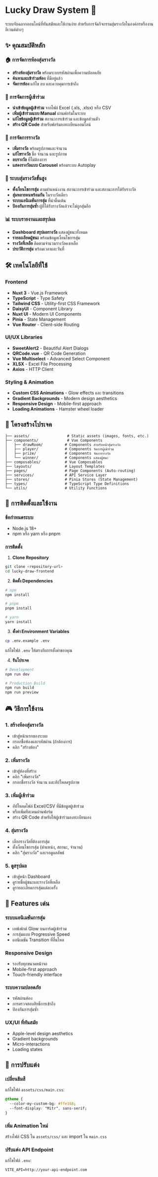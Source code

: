 # Lucky Draw System 🎉

ระบบจับฉลากออนไลน์ที่ทันสมัยและใช้งานง่าย สำหรับการจัดกิจกรรมสุ่มรางวัลในองค์กรหรืองานอีเวนต์ต่างๆ

## ✨ คุณสมบัติหลัก

### 🏠 การจัดการห้องสุ่มรางวัล
- **สร้างห้องสุ่มรางวัล** พร้อมระบบรหัสผ่านเพื่อความปลอดภัย
- **ค้นหาและเข้าร่วมห้อง** ที่มีอยู่แล้ว
- **จัดการห้อง** แก้ไข ลบ และควบคุมการเข้าถึง

### 👥 การจัดการผู้เข้าร่วม
- **นำเข้าข้อมูลผู้เข้าร่วม** จากไฟล์ Excel (.xls, .xlsx) หรือ CSV
- **เพิ่มผู้เข้าร่วมแบบ Manual** ผ่านฟอร์มในระบบ
- **แก้ไขข้อมูลผู้เข้าร่วม** สถานะการเข้าร่วม และข้อมูลส่วนตัว
- **สร้าง QR Code** สำหรับฟอร์มลงทะเบียนออนไลน์

### 🎁 การจัดการรางวัล
- **เพิ่มรางวัล** พร้อมรูปภาพและจำนวน
- **แก้ไขรางวัล** ชื่อ จำนวน และรูปภาพ
- **ลบรางวัล** ที่ไม่ต้องการ
- **แสดงรางวัลแบบ Carousel** พร้อมระบบ Autoplay

### 🎯 ระบบสุ่มรางวัลขั้นสูง
- **ตั้งเงื่อนไขการสุ่ม** ตามตำแหน่งงาน สถานะการเข้าร่วม และสถานะการได้รับรางวัล
- **สุ่มหลายคนพร้อมกัน** ในรางวัลเดียว
- **ระบบแอนิเมชันการสุ่ม** ที่น่าตื่นเต้น
- **ป้องกันการสุ่มซ้ำ** ผู้ที่ได้รับรางวัลแล้วจะไม่ถูกสุ่มอีก

### 📊 ระบบรายงานและสรุปผล
- **Dashboard สรุปผลรางวัล** แสดงผู้ชนะทั้งหมด
- **รายละเอียดผู้ชนะ** พร้อมข้อมูลเงื่อนไขการสุ่ม
- **รางวัลที่เหลือ** ติดตามจำนวนรางวัลคงเหลือ
- **ประวัติการสุ่ม** พร้อมเวลาและวันที่

## 🛠 เทคโนโลยีที่ใช้

### Frontend
- **Nuxt 3** - Vue.js Framework
- **TypeScript** - Type Safety
- **Tailwind CSS** - Utility-first CSS Framework
- **DaisyUI** - Component Library
- **Nuxt UI** - Modern UI Components
- **Pinia** - State Management
- **Vue Router** - Client-side Routing

### UI/UX Libraries
- **SweetAlert2** - Beautiful Alert Dialogs
- **QRCode.vue** - QR Code Generation
- **Vue Multiselect** - Advanced Select Component
- **XLSX** - Excel File Processing
- **Axios** - HTTP Client

### Styling & Animation
- **Custom CSS Animations** - Glow effects และ transitions
- **Gradient Backgrounds** - Modern design aesthetics
- **Responsive Design** - Mobile-first approach
- **Loading Animations** - Hamster wheel loader

## 📁 โครงสร้างโปรเจค

```
├── assets/                 # Static assets (images, fonts, etc.)
├── components/             # Vue Components
│   ├── drawRoom/          # Components สำหรับหน้าสุ่มรางวัล
│   ├── player/            # Components จัดการผู้เข้าร่วม
│   ├── prize/             # Components จัดการรางวัล
│   └── winner/            # Components แสดงผู้ชนะ
├── composables/           # Vue Composables
├── layouts/               # Layout Templates
├── pages/                 # Page Components (Auto-routing)
├── services/              # API Service Layer
├── stores/                # Pinia Stores (State Management)
├── types/                 # TypeScript Type Definitions
└── utils/                 # Utility Functions
```

## 🚀 การติดตั้งและใช้งาน

### ข้อกำหนดระบบ
- Node.js 18+ 
- npm หรือ yarn หรือ pnpm

### การติดตั้ง

1. **Clone Repository**
```bash
git clone <repository-url>
cd lucky-draw-frontend
```

2. **ติดตั้ง Dependencies**
```bash
# npm
npm install

# pnpm
pnpm install

# yarn
yarn install
```

3. **ตั้งค่า Environment Variables**
```bash
cp .env.example .env
```
แก้ไขไฟล์ `.env` ให้ตรงกับการตั้งค่าของคุณ

4. **รันโปรเจค**
```bash
# Development
npm run dev

# Production Build
npm run build
npm run preview
```

## 🎮 วิธีการใช้งาน

### 1. สร้างห้องสุ่มรางวัล
- เข้าสู่หน้าแรกของระบบ
- กรอกชื่อห้องและรหัสผ่าน (ถ้าต้องการ)
- คลิก "สร้างห้อง"

### 2. เพิ่มรางวัล
- เข้าสู่ห้องที่สร้าง
- คลิก "เพิ่มรางวัล"
- กรอกชื่อรางวัล จำนวน และอัปโหลดรูปภาพ

### 3. เพิ่มผู้เข้าร่วม
- อัปโหลดไฟล์ Excel/CSV ที่มีข้อมูลผู้เข้าร่วม
- หรือเพิ่มทีละคนผ่านฟอร์ม
- สร้าง QR Code สำหรับให้ผู้เข้าร่วมลงทะเบียนเอง

### 4. สุ่มรางวัล
- เลือกรางวัลที่ต้องการสุ่ม
- ตั้งเงื่อนไขการสุ่ม (ตำแหน่ง, สถานะ, จำนวน)
- คลิก "สุ่มรางวัล" และรอดูผลลัพธ์

### 5. ดูสรุปผล
- เข้าสู่หน้า Dashboard
- ดูรายชื่อผู้ชนะและรางวัลที่เหลือ
- ดูรายละเอียดการสุ่มแต่ละครั้ง

## 🎨 Features เด่น

### ระบบแอนิเมชันการสุ่ม
- เอฟเฟกต์ Glow บนการ์ดผู้เข้าร่วม
- การสุ่มแบบ Progressive Speed
- แอนิเมชัน Transition ที่ลื่นไหล

### Responsive Design
- รองรับทุกขนาดหน้าจอ
- Mobile-first approach
- Touch-friendly interface

### ระบบความปลอดภัย
- รหัสผ่านห้อง
- การตรวจสอบสิทธิ์การเข้าถึง
- ป้องกันการสุ่มซ้ำ

### UX/UI ที่ทันสมัย
- Apple-level design aesthetics
- Gradient backgrounds
- Micro-interactions
- Loading states

## 🔧 การปรับแต่ง

### เปลี่ยนธีมสี
แก้ไขไฟล์ `assets/css/main.css`:
```css
@theme {
  --color-my-custom-bg: #ffe168;
  --font-display: "Mitr", sans-serif;
}
```

### เพิ่ม Animation ใหม่
สร้างไฟล์ CSS ใน `assets/css/` และ import ใน `main.css`

### ปรับแต่ง API Endpoint
แก้ไขไฟล์ `.env`:
```
VITE_API=http://your-api-endpoint.com
```
